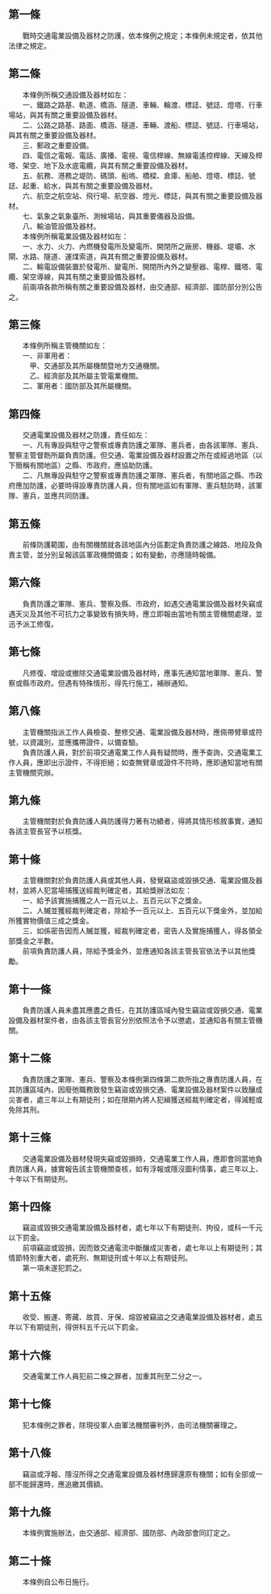 第一條 
-------
　　戰時交通電業設備及器材之防護，依本條例之規定；本條例未規定者，依其他法律之規定。  


第二條 
-------
　　本條例所稱交通設備及器材如左：  
　　一、鐵路之路基、軌道、橋涵、隧道、車輛、輪渡、標誌、號誌、燈塔、行車場站，與其有關之重要設備及器材。  
　　二、公路之路基、路面、橋涵、隧道、車輛、渡船、標誌、號誌、行車場站，與其有關之重要設備及器材。  
　　三、郵政之重要設備。  
　　四、電信之電報、電話、廣播、電視、電信桿線、無線電遙控桿線、天線及桿塔、架空、地下及水底電纜，與其有關之重要設備及器材。  
　　五、航務、港務之堤防、碼頭、船塢、橋樑、倉庫、船舶、燈塔、標誌、號誌、起重、給水，與其有關之重要設備及器材。  
　　六、航空之航空站、飛行場、航空器、燈光、標誌，與其有關之重要設備及器材。  
　　七、氣象之氣象臺所、測候場站，與其重要儀器及設備。  
　　八、輸油管設備及器材。  
　　本條例所稱電業設備及器材如左：  
　　一、水力、火力、內燃機發電所及變電所、開閉所之廠房、機器、堤壩、水閘、水路、隧道、運煤索道，與其有關之重要設備及器材。  
　　二、輸電設備裝置於發電所、變電所、開閉所內外之變壓器、電桿、鐵塔、電纜、架空導線，與其有關之重要設備及器材。  
　　前兩項各款所稱有關之重要設備及器材，由交通部、經濟部、國防部分別公告之。  


第三條 
-------
　　本條例所稱主管機關如左：  
　　一、非軍用者：  
　　　甲、交通部及其所屬機關暨地方交通機關。  
　　　乙、經濟部及其所屬主管電業機關。  
　　二、軍用者：國防部及其所屬機關。  


第四條 
-------
　　交通電業設備及器材之防護，責任如左：  
　　一、凡有專設與駐守之警察或專責防護之軍隊、憲兵者，由各該軍隊、憲兵、警察主管督飭所屬負責防護。但交通、電業設備及器材設置之所在或經過地區（以下簡稱有關地區）之縣、市政府，應協助防護。  
　　二、凡無專設與駐守之警察或專責防護之軍隊、憲兵者，有關地區之縣、市政府應加防護，必要時得設專責防護人員，但有關地區如有軍隊、憲兵駐防時，該軍隊、憲兵，並應共同防護。  


第五條 
-------
　　前條防護範圍，由有關機關就各該地區內分區劃定負責防護之線路、地段及負責主管，並分別呈報該區軍政機關備查；如有變動，亦應隨時報備。  


第六條 
-------
　　負責防護之軍隊、憲兵、警察及縣、市政府，如遇交通電業設備及器材失竊或遇天災及其他不可抗力之事變致有損失時，應立即報由當地有關主管機關處理，並迅予派工修復。  


第七條 
-------
　　凡修復、增設或撤除交通電業設備及器材時，應事先通知當地軍隊、憲兵、警察或縣市政府。但遇有特殊情形，得先行施工，補辦通知。  


第八條 
-------
　　主管機關指派工作人員檢查、整修交通、電業設備及器材時，應佩帶臂章或符號，以資識別，並應攜帶證件，以備查驗。  
　　負責防護人員，對於前項交通電業工作人員有疑問時，應予查詢，交通電業工作人員，應即出示證件，不得拒絕；如查無臂章或證件不符時，應即通知當地有關主管機關究辦。  


第九條 
-------
　　主管機關對於負責防護人員防護得力著有功績者，得將其情形核敘事實，通知各該主管長官予以核獎。  


第十條 
-------
　　主管機關對於負責防護人員或其他人員，發覺竊盜或毀損交通、電業設備及器材，並將人犯當場捕獲送經裁判確定者，其給獎辦法如左：  
　　一、給予該實施捕獲之人一百元以上、五百元以下之獎金。  
　　二、人贓並獲經裁判確定者，除給予一百元以上、五百元以下獎金外，並加給所獲實物價值三成之獎金。  
　　三、如係密告因而人贓並獲，經裁判確定者，密告人及實施捕獲人，得各領全部獎金之半數。  
　　前項負責防護人員，除給予獎金外，並應通知各該主管長官依法予以其他獎勵。  


第十一條 
---------
　　負責防護人員未盡其應盡之責任，在其防護區域內發生竊盜或毀損交通、電業設備及器材案件者，由各該主管長官分別依照法令予以懲處，並通知各有關主管機關。  


第十二條 
---------
　　負責防護之軍隊、憲兵、警察及本條例第四條第二款所指之專責防護人員，在其防護區域內，因廢弛職務致發生竊盜或毀損交通、電業設備及器材案件以致釀成災害者，處三年以上有期徒刑；如在限期內將人犯緝獲送經裁判確定者，得減輕或免除其刑。  


第十三條 
---------
　　交通電業設備及器材發現失竊或毀損時，交通電業工作人員，應即會同當地負責防護人員，據實報告該主管機關查核，如有浮報或隱沒圖利情事，處三年以上、十年以下有期徒刑。  


第十四條 
---------
　　竊盜或毀損交通電業設備及器材者，處七年以下有期徒刑、拘役，或科一千元以下罰金。  
　　前項竊盜或毀損，因而致交通電流中斷釀成災害者，處七年以上有期徒刑；其情節特別重大者，處死刑、無期徒刑或十年以上有期徒刑。  
　　第一項未遂犯罰之。  


第十五條 
---------
　　收受、搬運、寄藏、故買、牙保、熔毀被竊盜之交通電業設備及器材者，處五年以下有期徒刑，得併科五千元以下罰金。  


第十六條 
---------
　　交通電業工作人員犯前二條之罪者，加重其刑至二分之一。  


第十七條 
---------
　　犯本條例之罪者，除現役軍人由軍法機關審判外，由司法機關審理之。  


第十八條 
---------
　　竊盜或浮報、隱沒所得之交通電業設備及器材應歸還原有機關；如有全部或一部不能歸還時，應追繳其價額。  


第十九條 
---------
　　本條例實施辦法，由交通部、經濟部、國防部、內政部會同訂定之。  


第二十條 
---------
　　本條例自公布日施行。